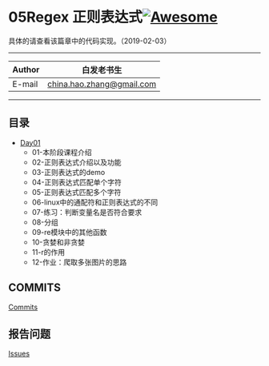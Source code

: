 # 05Regex 正则表达式[![Awesome](https://cdn.rawgit.com/sindresorhus/awesome/d7305f38d29fed78fa85652e3a63e154dd8e8829/media/badge.svg)](https://github.com/sindresorhus/awesome)

具体的请查看该篇章中的代码实现。（2019-02-03）
****
	
|Author|白发老书生|
|---|---
|E-mail|china.hao.zhang@gmail.com

****


<h2 id="catalog">目录</h2>

* [Day01](#day01)
    * 01-本阶段课程介绍
    * 02-正则表达式介绍以及功能
    * 03-正则表达式的demo
    * 04-正则表达式匹配单个字符
    * 05-正则表达式匹配多个字符
    * 06-linux中的通配符和正则表达式的不同
    * 07-练习：判断变量名是否符合要求
    * 08-分组
    * 09-re模块中的其他函数
    * 10-贪婪和非贪婪
    * 11-r的作用
    * 12-作业：爬取多张图片的思路
   



## COMMITS

[Commits](https://github.com/HaoZhang95/PythonAndMachineLearning/commits/master)

## 报告问题

[Issues](https://github.com/HaoZhang95/PythonAndMachineLearning/issues)

